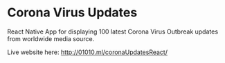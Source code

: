 # Corona Virus Updates 
React Native App for displaying 100 latest Corona Virus Outbreak updates from worldwide media source.

Live website here: http://01010.ml/coronaUpdatesReact/
